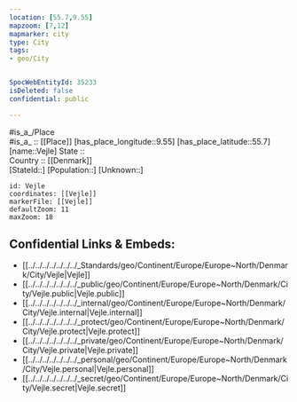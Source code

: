 ```yaml
---
location: [55.7,9.55] 
mapzoom: [7,12] 
mapmarker: city 
type: City
tags:
- geo/City


SpocWebEntityId: 35233
isDeleted: false
confidential: public

---
```

#is_a_/Place  
#is_a_ :: [[Place]] 
[has_place_longitude::9.55] 
[has_place_latitude::55.7] 
[name::Vejle] 
State ::  
Country :: [[Denmark]]  
[StateId::] 
[Population::] 
[Unknown::] 


```leaflet
id: Vejle
coordinates: [[Vejle]] 
markerFile: [[Vejle]] 
defaultZoom: 11 
maxZoom: 18
```


## Confidential Links & Embeds: 
- [[../../../../../../../_Standards/geo/Continent/Europe/Europe~North/Denmark/City/Vejle|Vejle]] 
- [[../../../../../../../_public/geo/Continent/Europe/Europe~North/Denmark/City/Vejle.public|Vejle.public]] 
- [[../../../../../../../_internal/geo/Continent/Europe/Europe~North/Denmark/City/Vejle.internal|Vejle.internal]] 
- [[../../../../../../../_protect/geo/Continent/Europe/Europe~North/Denmark/City/Vejle.protect|Vejle.protect]] 
- [[../../../../../../../_private/geo/Continent/Europe/Europe~North/Denmark/City/Vejle.private|Vejle.private]] 
- [[../../../../../../../_personal/geo/Continent/Europe/Europe~North/Denmark/City/Vejle.personal|Vejle.personal]] 
- [[../../../../../../../_secret/geo/Continent/Europe/Europe~North/Denmark/City/Vejle.secret|Vejle.secret]] 
